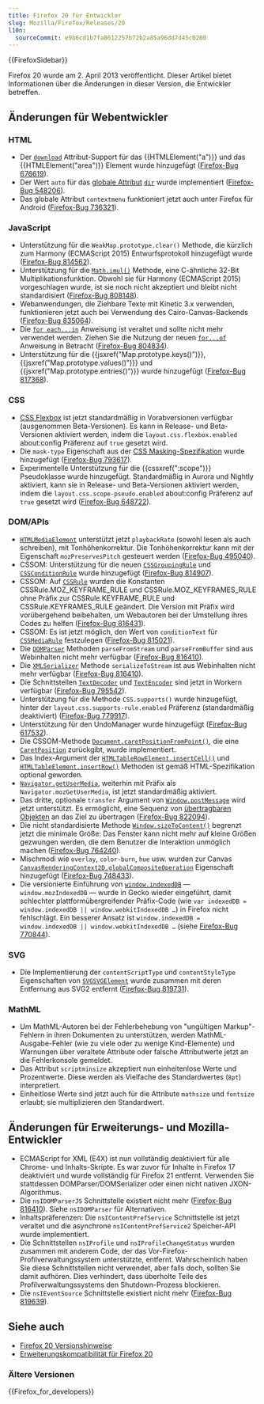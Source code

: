 ```yaml
---
title: Firefox 20 für Entwickler
slug: Mozilla/Firefox/Releases/20
l10n:
  sourceCommit: e9b6cd1b7fa8612257b72b2a85a96dd7d45c0200
---
```


{{FirefoxSidebar}}

Firefox 20 wurde am 2. April 2013 veröffentlicht. Dieser Artikel bietet Informationen über die Änderungen in dieser Version, die Entwickler betreffen.

## Änderungen für Webentwickler

### HTML

- Der [`download`](/de/docs/Web/HTML/Reference/Elements/a#download) Attribut-Support für das {{HTMLElement("a")}} und das {{HTMLElement("area")}} Element wurde hinzugefügt ([Firefox-Bug 676619](https://bugzil.la/676619)).
- Der Wert `auto` für das [globale Attribut](/de/docs/Web/HTML/Reference/Global_attributes) [`dir`](/de/docs/Web/HTML/Reference/Global_attributes/dir) wurde implementiert ([Firefox-Bug 548206](https://bugzil.la/548206)).
- Das globale Attribut `contextmenu` funktioniert jetzt auch unter Firefox für Android ([Firefox-Bug 736321](https://bugzil.la/736321)).

### JavaScript

- Unterstützung für die `WeakMap.prototype.clear()` Methode, die kürzlich zum Harmony (ECMAScript 2015) Entwurfsprotokoll hinzugefügt wurde ([Firefox-Bug 814562](https://bugzil.la/814562)).
- Unterstützung für die [`Math.imul()`](/de/docs/Web/JavaScript/Reference/Global_Objects/Math/imul) Methode, eine C-ähnliche 32-Bit Multiplikationsfunktion. Obwohl sie für Harmony (ECMAScript 2015) vorgeschlagen wurde, ist sie noch nicht akzeptiert und bleibt nicht standardisiert ([Firefox-Bug 808148](https://bugzil.la/808148)).
- Webanwendungen, die Ziehbare Texte mit Kinetic 3.x verwenden, funktionieren jetzt auch bei Verwendung des Cairo-Canvas-Backends ([Firefox-Bug 835064](https://bugzil.la/835064)).
- Die [`for each...in`](/de/docs/Web/JavaScript/Reference/Deprecated_and_obsolete_features#statements_2) Anweisung ist veraltet und sollte nicht mehr verwendet werden. Ziehen Sie die Nutzung der neuen [`for...of`](/de/docs/Web/JavaScript/Reference/Statements/for...of) Anweisung in Betracht ([Firefox-Bug 804834](https://bugzil.la/804834)).
- Unterstützung für die {{jsxref("Map.prototype.keys()")}}, {{jsxref("Map.prototype.values()")}} und {{jsxref("Map.prototype.entries()")}} wurde hinzugefügt ([Firefox-Bug 817368](https://bugzil.la/817368)).

### CSS

- [CSS Flexbox](/de/docs/Web/CSS/CSS_flexible_box_layout/Basic_concepts_of_flexbox) ist jetzt standardmäßig in Vorabversionen verfügbar (ausgenommen Beta-Versionen). Es kann in Release- und Beta-Versionen aktiviert werden, indem die `layout.css.flexbox.enabled` about:config Präferenz auf `true` gesetzt wird.
- Die `mask-type` Eigenschaft aus der [CSS Masking-Spezifikation](https://www.w3.org/TR/css-masking-1/#the-mask-type) wurde hinzugefügt ([Firefox-Bug 793617](https://bugzil.la/793617)).
- Experimentelle Unterstützung für die {{cssxref(":scope")}} Pseudoklasse wurde hinzugefügt. Standardmäßig in Aurora und Nightly aktiviert, kann sie in Release- und Beta-Versionen aktiviert werden, indem die `layout.css.scope-pseudo.enabled` about:config Präferenz auf `true` gesetzt wird ([Firefox-Bug 648722](https://bugzil.la/648722)).

### DOM/APIs

- [`HTMLMediaElement`](/de/docs/Web/API/HTMLMediaElement) unterstützt jetzt `playbackRate` (sowohl lesen als auch schreiben), mit Tonhöhenkorrektur. Die Tonhöhenkorrektur kann mit der Eigenschaft `mozPreservesPitch` gesteuert werden ([Firefox-Bug 495040](https://bugzil.la/495040)).
- CSSOM: Unterstützung für die neuen [`CSSGroupingRule`](/de/docs/Web/API/CSSGroupingRule) und [`CSSConditionRule`](/de/docs/Web/API/CSSConditionRule) wurde hinzugefügt ([Firefox-Bug 814907](https://bugzil.la/814907)).
- CSSOM: Auf [`CSSRule`](/de/docs/Web/API/CSSRule) wurden die Konstanten CSSRule.MOZ_KEYFRAME_RULE und CSSRule.MOZ_KEYFRAMES_RULE ohne Präfix zur CSSRule.KEYFRAME_RULE und CSSRule.KEYFRAMES_RULE geändert. Die Version mit Präfix wird vorübergehend beibehalten, um Webautoren bei der Umstellung ihres Codes zu helfen ([Firefox-Bug 816431](https://bugzil.la/816431)).
- CSSOM: Es ist jetzt möglich, den Wert von `conditionText` für [`CSSMediaRule`](/de/docs/Web/API/CSSMediaRule) festzulegen ([Firefox-Bug 815021](https://bugzil.la/815021)).
- Die [`DOMParser`](/de/docs/Web/API/DOMParser) Methoden `parseFromStream` und `parseFromBuffer` sind aus Webinhalten nicht mehr verfügbar ([Firefox-Bug 816410](https://bugzil.la/816410)).
- Die [`XMLSerializer`](/de/docs/Web/API/XMLSerializer) Methode `serializeToStream` ist aus Webinhalten nicht mehr verfügbar ([Firefox-Bug 816410](https://bugzil.la/816410)).
- Die Schnittstellen [`TextDecoder`](/de/docs/Web/API/TextDecoder) und [`TextEncoder`](/de/docs/Web/API/TextEncoder) sind jetzt in Workern verfügbar ([Firefox-Bug 795542](https://bugzil.la/795542)).
- Unterstützung für die Methode `CSS.supports()` wurde hinzugefügt, hinter der `layout.css.supports-rule.enabled` Präferenz (standardmäßig deaktiviert) ([Firefox-Bug 779917](https://bugzil.la/779917)).
- Unterstützung für den UndoManager wurde hinzugefügt ([Firefox-Bug 617532](https://bugzil.la/617532)).
- Die CSSOM-Methode [`Document.caretPositionFromPoint()`](/de/docs/Web/API/Document/caretPositionFromPoint), die eine [`CaretPosition`](/de/docs/Web/API/CaretPosition) zurückgibt, wurde implementiert.
- Das Index-Argument der [`HTMLTableRowElement.insertCell()`](/de/docs/Web/API/HTMLTableRowElement/insertCell) und [`HTMLTableElement.insertRow()`](/de/docs/Web/API/HTMLTableElement/insertRow) Methoden ist gemäß HTML-Spezifikation optional geworden.
- [`Navigator.getUserMedia`](/de/docs/Web/API/Navigator/getUserMedia), weiterhin mit Präfix als `Navigator.mozGetUserMedia`, ist jetzt standardmäßig aktiviert.
- Das dritte, optionale `transfer` Argument von [`Window.postMessage`](/de/docs/Web/API/Window/postMessage) wird jetzt unterstützt. Es ermöglicht, eine Sequenz von [übertragbaren Objekten](/de/docs/Web/API/Web_Workers_API/Transferable_objects) an das Ziel zu übertragen ([Firefox-Bug 822094](https://bugzil.la/822094)).
- Die nicht standardisierte Methode [`Window.sizeToContent()`](/de/docs/Web/API/Window/sizeToContent) begrenzt jetzt die minimale Größe: Das Fenster kann nicht mehr auf kleine Größen gezwungen werden, die dem Benutzer die Interaktion unmöglich machen ([Firefox-Bug 764240](https://bugzil.la/764240)).
- Mischmodi wie `overlay`, `color-burn`, `hue` usw. wurden zur Canvas [`CanvasRenderingContext2D.globalCompositeOperation`](/de/docs/Web/API/CanvasRenderingContext2D/globalCompositeOperation) Eigenschaft hinzugefügt ([Firefox-Bug 748433](https://bugzil.la/748433)).
- Die versionierte Einführung von [`window.indexedDB`](/de/docs/Web/API/Window/indexedDB) — `window.mozIndexedDB` — wurde in Gecko wieder eingeführt, damit schlechter plattformübergreifender Präfix-Code (wie `var indexedDB = window.indexedDB || window.webkitIndexedDB …`) in Firefox nicht fehlschlägt. Ein besserer Ansatz ist `window.indexedDB = window.indexedDB || window.webkitIndexedDB …` (siehe [Firefox-Bug 770844](https://bugzil.la/770844)).

### SVG

- Die Implementierung der `contentScriptType` und `contentStyleType` Eigenschaften von [`SVGSVGElement`](/de/docs/Web/API/SVGSVGElement) wurde zusammen mit deren Entfernung aus SVG2 entfernt ([Firefox-Bug 819731](https://bugzil.la/819731)).

### MathML

- Um MathML-Autoren bei der Fehlerbehebung von "ungültigen Markup"-Fehlern in ihren Dokumenten zu unterstützen, werden MathML-Ausgabe-Fehler (wie zu viele oder zu wenige Kind-Elemente) und Warnungen über veraltete Attribute oder falsche Attributwerte jetzt an die Fehlerkonsole gemeldet.
- Das Attribut `scriptminsize` akzeptiert nun einheitenlose Werte und Prozentwerte. Diese werden als Vielfache des Standardwertes (`8pt`) interpretiert.
- Einheitlose Werte sind jetzt auch für die Attribute `mathsize` und `fontsize` erlaubt; sie multiplizieren den Standardwert.

## Änderungen für Erweiterungs- und Mozilla-Entwickler

- ECMAScript for XML (E4X) ist nun vollständig deaktiviert für alle Chrome- und Inhalts-Skripte. Es war zuvor für Inhalte in Firefox 17 deaktiviert und wurde vollständig für Firefox 21 entfernt. Verwenden Sie stattdessen DOMParser/DOMSerializer oder einen nicht nativen JXON-Algorithmus.
- Die `nsIDOMParserJS` Schnittstelle existiert nicht mehr ([Firefox-Bug 816410](https://bugzil.la/816410)). Siehe `nsIDOMParser` für Alternativen.
- Inhaltspräferenzen: Die `nsIContentPrefService` Schnittstelle ist jetzt veraltet und die asynchrone `nsIContentPrefService2` Speicher-API wurde implementiert.
- Die Schnittstellen `nsIProfile` und `nsIProfileChangeStatus` wurden zusammen mit anderem Code, der das Vor-Firefox-Profilverwaltungssystem unterstützte, entfernt. Wahrscheinlich haben Sie diese Schnittstellen nicht verwendet, aber falls doch, sollten Sie damit aufhören. Dies verhindert, dass überholte Teile des Profilverwaltungssystems den Shutdown-Prozess blockieren.
- Die `nsIEventSource` Schnittstelle existiert nicht mehr ([Firefox-Bug 819639](https://bugzil.la/819639)).

## Siehe auch

- [Firefox 20 Versionshinweise](https://website-archive.mozilla.org/www.mozilla.org/firefox_releasenotes/en-us/firefox/20.0/releasenotes/)
- [Erweiterungskompatibilität für Firefox 20](https://blog.mozilla.org/addons/2013/03/20/compatibility-for-firefox-20/)

### Ältere Versionen

{{Firefox_for_developers}}

